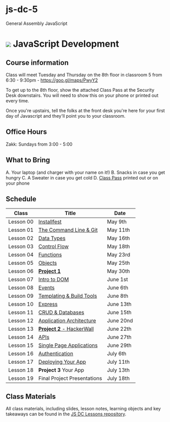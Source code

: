 # js-dc-5
General Assembly JavaScript
# ![](assets/logo.png) JavaScript Development

## Course information

Class will meet Tuesday and Thursday on the 8th floor in classroom 5 from 6:30 - 9:30pm - https://goo.gl/maps/PwyY2

To get up to the 8th floor, show the attached Class Pass at the Security Desk downstairs. You will need to show this on your phone or printed out every time.

Once you're upstairs, tell the folks at the front desk you're here for your first day of Javascript and they'll point you to your classroom.

## Office Hours

Zakk: Sundays from 3:00 - 5:00

## What to Bring

A. Your laptop (and charger with your name on it!)
B. Snacks in case you get hungry
C. A Sweater in case you get cold
D. [Class Pass](./assets/class-pass.png) printed out or on your phone

## Schedule

|   Class   |                                Title                                |    Date     |
| --------- | ------------------------------------------------------------------- | ----------- |
| Lesson 00 | [Installfest](https://ga-students.github.io/js-dc-5/00-installfest) | May 9th |
| Lesson 01 | [The Command Line & Git](https://ga-students.github.io/js-dc-5/01-command-line)| May 11th |
| Lesson 02 | [Data Types](https://ga-students.github.io/js-dc-5/02-data-types) | May 16th |
| Lesson 03 | [Control Flow](https://ga-students.github.io/js-dc-5/03-control-flow) | May 18th |
| Lesson 04 | [Functions](https://ga-students.github.io/js-dc-5/04-functions)| May 23rd |
| Lesson 05 | [Objects](https://ga-students.github.io/js-dc-5/05-objects) | May 25th |
| Lesson 06 | **[Project 1](https://ga-students.github.io/js-dc-5/06-lab)** | May 30th |
| Lesson 07 | [Intro to DOM](https://ga-students.github.io/js-dc-5/07-intro-to-dom)| June 1st |
| Lesson 08 | [Events](https://ga-students.github.io/js-dc-5/08-events) | June 6th |
| Lesson 09 | [Templating & Build Tools](https://ga-students.github.io/js-dc-5/09-templating)| June 8th  |
| Lesson 10 | [Express](https://ga-students.github.io/js-dc-5/10-express) | June 13th  |
| Lesson 11 | [CRUD & Databases](https://ga-students.github.io/js-dc-5/11-crud-and-dbs) | June 15th |
| Lesson 12 | [Application Architecture](https://ga-students.github.io/js-dc-5/13-architecture) | June 20nd |
| Lesson 13 | [**Project 2** - HackerWall](https://ga-students.github.io/js-dc-5/14-lab02) | June 22th |
| Lesson 14 | [APIs](https://ga-students.github.io/js-dc-5/12-apis)| June 27th |
| Lesson 15 | [Single Page Applications](https://ga-students.github.io/js-dc-5/15-spas) | June 29th |
| Lesson 16 | [Authentication](https://ga-students.github.io/js-dc-5/16-authentication)| July 6th |
| Lesson 17 | [Deploying Your App](https://ga-students.github.io/js-dc-5/17-deployment) | July 11th |
| Lesson 18 | **Project 3** Your App                                  | July 13th |
| Lesson 19 | Final Project Presentations                                         | July 18th |

## Class Materials
All class materials, including slides, lesson notes, learning objects and key takeaways can be found in the [JS DC Lessons repository](https://github.com/ga-students/JS-DC).

